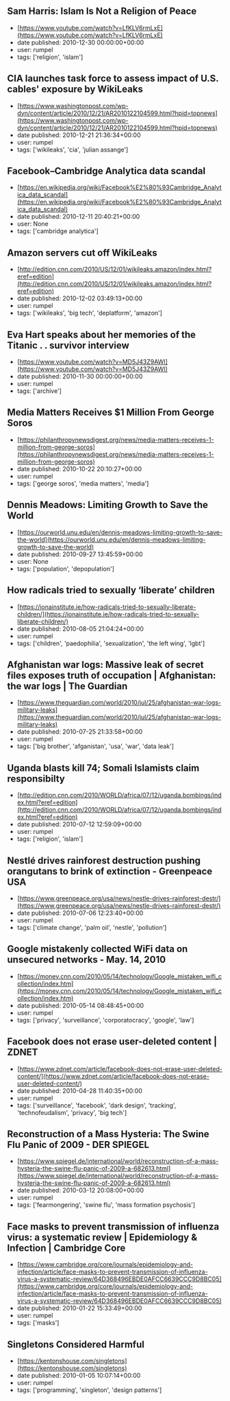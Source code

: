 ## Sam Harris: Islam Is Not a Religion of Peace
 - [https://www.youtube.com/watch?v=LfKLV6rmLxE](https://www.youtube.com/watch?v=LfKLV6rmLxE)
 - date published: 2010-12-30 00:00:00+00:00
 - user: rumpel
 - tags: ['religion', 'islam']

## CIA launches task force to assess impact of U.S. cables' exposure by WikiLeaks
 - [https://www.washingtonpost.com/wp-dyn/content/article/2010/12/21/AR2010122104599.html?hpid=topnews](https://www.washingtonpost.com/wp-dyn/content/article/2010/12/21/AR2010122104599.html?hpid=topnews)
 - date published: 2010-12-21 21:36:34+00:00
 - user: rumpel
 - tags: ['wikileaks', 'cia', 'julian assange']

## Facebook–Cambridge Analytica data scandal
 - [https://en.wikipedia.org/wiki/Facebook%E2%80%93Cambridge_Analytica_data_scandal](https://en.wikipedia.org/wiki/Facebook%E2%80%93Cambridge_Analytica_data_scandal)
 - date published: 2010-12-11 20:40:21+00:00
 - user: None
 - tags: ['cambridge analytica']

## Amazon servers cut off WikiLeaks
 - [http://edition.cnn.com/2010/US/12/01/wikileaks.amazon/index.html?eref=edition](http://edition.cnn.com/2010/US/12/01/wikileaks.amazon/index.html?eref=edition)
 - date published: 2010-12-02 03:49:13+00:00
 - user: rumpel
 - tags: ['wikileaks', 'big tech', 'deplatform', 'amazon']

## Eva Hart speaks about her memories of the Titanic . .  survivor interview
 - [https://www.youtube.com/watch?v=MD5J43Z9AWI](https://www.youtube.com/watch?v=MD5J43Z9AWI)
 - date published: 2010-11-30 00:00:00+00:00
 - user: rumpel
 - tags: ['archive']

## Media Matters Receives $1 Million From George Soros
 - [https://philanthropynewsdigest.org/news/media-matters-receives-1-million-from-george-soros](https://philanthropynewsdigest.org/news/media-matters-receives-1-million-from-george-soros)
 - date published: 2010-10-22 20:10:27+00:00
 - user: rumpel
 - tags: ['george soros', 'media matters', 'media']

## Dennis Meadows: Limiting Growth to Save the World
 - [https://ourworld.unu.edu/en/dennis-meadows-limiting-growth-to-save-the-world](https://ourworld.unu.edu/en/dennis-meadows-limiting-growth-to-save-the-world)
 - date published: 2010-09-27 13:45:59+00:00
 - user: None
 - tags: ['population', 'depopulation']

## How radicals tried to sexually ‘liberate’ children
 - [https://ionainstitute.ie/how-radicals-tried-to-sexually-liberate-children/](https://ionainstitute.ie/how-radicals-tried-to-sexually-liberate-children/)
 - date published: 2010-08-05 21:04:24+00:00
 - user: rumpel
 - tags: ['children', 'paedophilia', 'sexualization', 'the left wing', 'lgbt']

## Afghanistan war logs: Massive leak of secret files exposes truth of occupation | Afghanistan: the war logs | The Guardian
 - [https://www.theguardian.com/world/2010/jul/25/afghanistan-war-logs-military-leaks](https://www.theguardian.com/world/2010/jul/25/afghanistan-war-logs-military-leaks)
 - date published: 2010-07-25 21:33:58+00:00
 - user: rumpel
 - tags: ['big brother', 'afganistan', 'usa', 'war', 'data leak']

## Uganda blasts kill 74; Somali Islamists claim responsibilty
 - [http://edition.cnn.com/2010/WORLD/africa/07/12/uganda.bombings/index.html?eref=edition](http://edition.cnn.com/2010/WORLD/africa/07/12/uganda.bombings/index.html?eref=edition)
 - date published: 2010-07-12 12:59:09+00:00
 - user: rumpel
 - tags: ['religion', 'islam']

## Nestlé drives rainforest destruction pushing orangutans to brink of extinction - Greenpeace USA
 - [https://www.greenpeace.org/usa/news/nestle-drives-rainforest-destr/](https://www.greenpeace.org/usa/news/nestle-drives-rainforest-destr/)
 - date published: 2010-07-06 12:23:40+00:00
 - user: rumpel
 - tags: ['climate change', 'palm oil', 'nestle', 'pollution']

## Google mistakenly collected WiFi data on unsecured networks - May. 14, 2010
 - [https://money.cnn.com/2010/05/14/technology/Google_mistaken_wifi_collection/index.htm](https://money.cnn.com/2010/05/14/technology/Google_mistaken_wifi_collection/index.htm)
 - date published: 2010-05-14 08:48:45+00:00
 - user: rumpel
 - tags: ['privacy', 'surveillance', 'corporatocracy', 'google', 'law']

## Facebook does not erase user-deleted content | ZDNET
 - [https://www.zdnet.com/article/facebook-does-not-erase-user-deleted-content/](https://www.zdnet.com/article/facebook-does-not-erase-user-deleted-content/)
 - date published: 2010-04-28 11:40:35+00:00
 - user: rumpel
 - tags: ['surveillance', 'facebook', 'dark design', 'tracking', 'technofeudalism', 'privacy', 'big tech']

## Reconstruction of a Mass Hysteria: The Swine Flu Panic of 2009 - DER SPIEGEL
 - [https://www.spiegel.de/international/world/reconstruction-of-a-mass-hysteria-the-swine-flu-panic-of-2009-a-682613.html](https://www.spiegel.de/international/world/reconstruction-of-a-mass-hysteria-the-swine-flu-panic-of-2009-a-682613.html)
 - date published: 2010-03-12 20:08:00+00:00
 - user: rumpel
 - tags: ['fearmongering', 'swine flu', 'mass formation psychosis']

## Face masks to prevent transmission of influenza virus: a systematic review | Epidemiology & Infection | Cambridge Core
 - [https://www.cambridge.org/core/journals/epidemiology-and-infection/article/face-masks-to-prevent-transmission-of-influenza-virus-a-systematic-review/64D368496EBDE0AFCC6639CCC9D8BC05](https://www.cambridge.org/core/journals/epidemiology-and-infection/article/face-masks-to-prevent-transmission-of-influenza-virus-a-systematic-review/64D368496EBDE0AFCC6639CCC9D8BC05)
 - date published: 2010-01-22 15:33:49+00:00
 - user: rumpel
 - tags: ['masks']

## Singletons Considered Harmful
 - [https://kentonshouse.com/singletons](https://kentonshouse.com/singletons)
 - date published: 2010-01-05 10:07:14+00:00
 - user: rumpel
 - tags: ['programming', 'singleton', 'design patterns']

